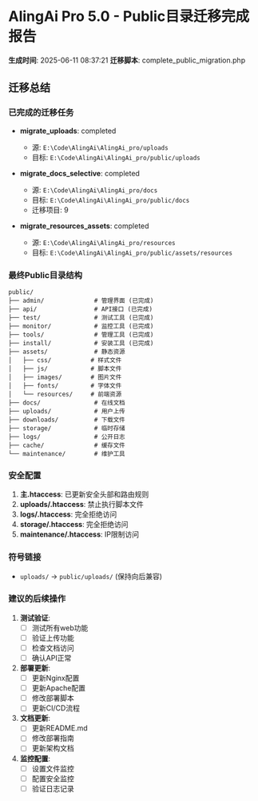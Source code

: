 # AlingAi Pro 5.0 - Public目录迁移完成报告

**生成时间**: 2025-06-11 08:37:21
**迁移脚本**: complete_public_migration.php

## 迁移总结

### 已完成的迁移任务
- **migrate_uploads**: completed
  - 源: `E:\Code\AlingAi\AlingAi_pro/uploads`
  - 目标: `E:\Code\AlingAi\AlingAi_pro/public/uploads`

- **migrate_docs_selective**: completed
  - 源: `E:\Code\AlingAi\AlingAi_pro/docs`
  - 目标: `E:\Code\AlingAi\AlingAi_pro/public/docs`
  - 迁移项目: 9

- **migrate_resources_assets**: completed
  - 源: `E:\Code\AlingAi\AlingAi_pro/resources`
  - 目标: `E:\Code\AlingAi\AlingAi_pro/public/assets/resources`


### 最终Public目录结构

```
public/
├── admin/              # 管理界面 (已完成)
├── api/                # API接口 (已完成)
├── test/               # 测试工具 (已完成)
├── monitor/            # 监控工具 (已完成)
├── tools/              # 管理工具 (已完成)
├── install/            # 安装工具 (已完成)
├── assets/             # 静态资源
│   ├── css/           # 样式文件
│   ├── js/            # 脚本文件
│   ├── images/        # 图片文件
│   ├── fonts/         # 字体文件
│   └── resources/     # 前端资源
├── docs/               # 在线文档
├── uploads/            # 用户上传
├── downloads/          # 下载文件
├── storage/            # 临时存储
├── logs/               # 公开日志
├── cache/              # 缓存文件
└── maintenance/        # 维护工具
```

### 安全配置

1. **主.htaccess**: 已更新安全头部和路由规则
2. **uploads/.htaccess**: 禁止执行脚本文件
3. **logs/.htaccess**: 完全拒绝访问
4. **storage/.htaccess**: 完全拒绝访问
5. **maintenance/.htaccess**: IP限制访问

### 符号链接

- `uploads/` → `public/uploads/` (保持向后兼容)

### 建议的后续操作

1. **测试验证**:
   - [ ] 测试所有web功能
   - [ ] 验证上传功能
   - [ ] 检查文档访问
   - [ ] 确认API正常

2. **部署更新**:
   - [ ] 更新Nginx配置
   - [ ] 更新Apache配置
   - [ ] 修改部署脚本
   - [ ] 更新CI/CD流程

3. **文档更新**:
   - [ ] 更新README.md
   - [ ] 修改部署指南
   - [ ] 更新架构文档

4. **监控配置**:
   - [ ] 设置文件监控
   - [ ] 配置安全监控
   - [ ] 验证日志记录
